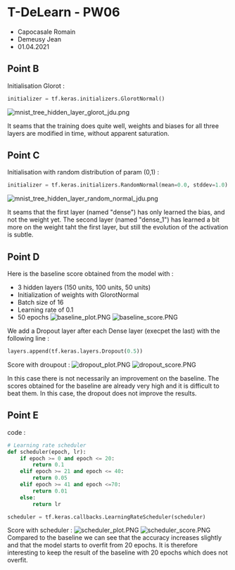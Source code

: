 # T-DeLearn - PW06

* Capocasale Romain
* Demeusy Jean
* 01.04.2021

## Point B

Initialisation Glorot :
```python
initializer = tf.keras.initializers.GlorotNormal()
```

![mnist_tree_hidden_layer_glorot_jdu.png](mnist_tree_hidden_layer_glorot_jdu.png)

It seams that the training does quite well, weights and biases for all three layers are modified in time, without apparent saturation.

## Point C

Initialisation with random distribution of param (0,1) :
```python
initializer = tf.keras.initializers.RandomNormal(mean=0.0, stddev=1.0)
```

![mnist_tree_hidden_layer_random_normal_jdu.png](mnist_tree_hidden_layer_random_normal_jdu.png)

It seams that the first layer (named "dense") has only learned the bias, and not the weight yet. The second layer (named "dense_1") has learned a bit more on the weight taht the first layer, but still the evolution of the activation is subtle.

## Point D

Here is the baseline score obtained from the model with : 
* 3 hidden layers (150 units, 100 units, 50 units)
* Initialization of weights with GlorotNormal 
* Batch size of 16
* Learning rate of 0.1
* 50 epochs
![baseline_plot.PNG](baseline_plot.PNG)
![baseline_score.PNG](baseline_score.PNG)

We add a Dropout layer after each Dense layer (execpet the last) with the following line : 

```python
layers.append(tf.keras.layers.Dropout(0.5))
```

Score with droupout :
![dropout_plot.PNG](dropout_plot.PNG)
![dropout_score.PNG](dropout_score.PNG)

In this case there is not necessarily an improvement on the baseline. The scores obtained for the baseline are already very high and it is difficult to beat them. In this case, the dropout does not improve the results.

## Point E

code : 
```python
# Learning rate scheduler
def scheduler(epoch, lr):
    if epoch >= 0 and epoch <= 20:
        return 0.1
    elif epoch >= 21 and epoch <= 40:
        return 0.05
    elif epoch >= 41 and epoch <=70:
        return 0.01
    else:
        return lr

scheduler = tf.keras.callbacks.LearningRateScheduler(scheduler)
```

Score with scheduler :
![scheduler_plot.PNG](scheduler_plot.PNG)
![scheduler_score.PNG](scheduler_score.PNG)
Compared to the baseline we can see that the accuracy increases slightly and that the model starts to overfit from 20 epochs. It is therefore interesting to keep the result of the baseline with 20 epochs which does not overfit.